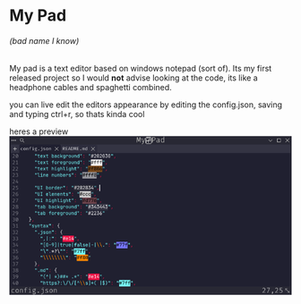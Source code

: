 # My Pad
###### (bad name I know)

My pad is a text editor based on windows notepad (sort of). Its my first released project so I would **not** advise looking at the code, its like a headphone cables and spaghetti combined.

you can live edit the editors appearance by editing the config.json, saving and typing ctrl+r, so thats kinda cool

heres a preview
![](assets/myPad.png)
